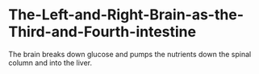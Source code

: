 # The-Left-and-Right-Brain-as-the-Third-and-Fourth-intestine
The brain breaks down glucose and pumps the nutrients down the spinal column and into the liver.
